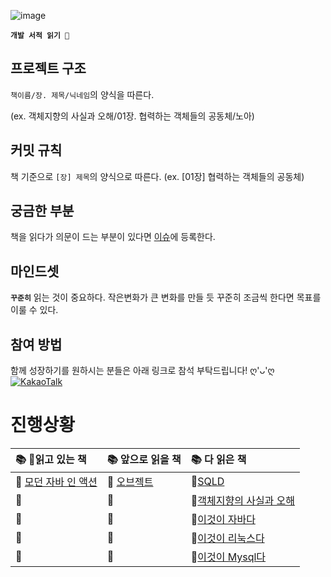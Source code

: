 ![image](https://user-images.githubusercontent.com/42836576/103719950-920c2b00-500d-11eb-9fc9-330904829fbb.png)

**`개발 서적 읽기 🥕`**

## 프로젝트 구조

`책이름/장. 제목/닉네임`의 양식을 따른다.

(ex. 객체지향의 사실과 오해/01장. 협력하는 객체들의 공동체/노아)

## 커밋 규칙
책 기준으로 `[장] 제목`의 양식으로 따른다.
(ex. [01장] 협력하는 객체들의 공동체)

## 궁금한 부분
책을 읽다가 의문이 드는 부분이 있다면 [이슈](https://github.com/ieunune/reading-books-for-programmers/issues)에 등록한다.

## 마인드셋
**`꾸준히`** 읽는 것이 중요하다.
작은변화가 큰 변화를 만들 듯 꾸준히 조금씩 한다면 목표를 이룰 수 있다.

## 참여 방법
함께 성장하기를 원하시는 분들은 아래 링크로 참석 부탁드립니다! ღ'ᴗ'ღ   
[![KakaoTalk](https://img.shields.io/badge/OpenTalk-FCC624?logo=Kakaotalk&logoColor=white)](https://open.kakao.com/o/g8qe1nkf)

# 진행상황

|📚 읽고 있는 책|📚 앞으로 읽을 책|📚 다 읽은 책|
|:---|:---|:---|
|📕 [모던 자바 인 액션](https://www.yes24.com/Product/Goods/77125987)|📘 [오브젝트](https://book.naver.com/bookdb/book_detail.nhn?bid=15007773)|📗[SQLD](https://github.com/ieunune/reading-books-for-programmers/assets/50124623/b0b96e14-3849-4dfa-928f-b00b9abb1ac7)
|📕 |📘|📗[객체지향의 사실과 오해](https://book.naver.com/bookdb/book_detail.nhn?bid=9145968)
|📕 |📘|📗[이것이 자바다]()
|📕 |📘|📗[이것이 리눅스다]()
|📕 |📘|📗[이것이 Mysql다]()
